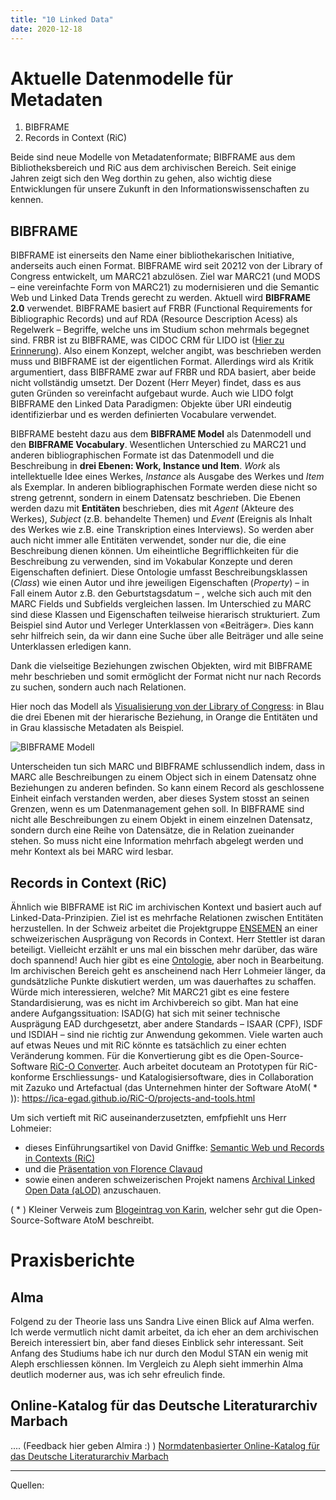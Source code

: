 ```yaml
---
title: "10 Linked Data"
date: 2020-12-18
---
```


# Aktuelle Datenmodelle für Metadaten

1. BIBFRAME
2. Records in Context (RiC)

Beide sind neue Modelle von Metadatenformate; BIBFRAME aus dem Bibliotheksbereich und RiC aus dem archivischen Bereich. Seit einige Jahren zeigt sich den Weg dorthin zu gehen, also wichtig diese Entwicklungen für unsere Zukunft in den Informationswissenschaften zu kennen. 

## BIBFRAME
BIBFRAME ist einerseits den Name einer bibliothekarischen Initiative, anderseits auch einen Format. BIBFRAME wird seit 20212 von der Library of Congress entwickelt, um MARC21 abzulösen. Ziel war MARC21 (und MODS – eine vereinfachte Form von MARC21) zu modernisieren und die Semantic Web und Linked Data Trends gerecht zu werden. Aktuell wird **BIBFRAME 2.0** verwendet.
BIBFRAME basiert auf FRBR (Functional Requirements for Bibliographic Records) und auf RDA (Resource Description Acess) als Regelwerk – Begriffe, welche uns im Studium schon mehrmals begegnet sind. FRBR ist zu BIBFRAME, was CIDOC CRM für LIDO ist ([Hier zu Erinnerung](https://sakura-72.github.io/my-bain-blog/2020/11/27/tag8.html)). Also einem Konzept, welcher angibt, was beschrieben werden muss und BIBFRAME ist der eigentlichen Format. Allerdings wird als Kritik argumentiert, dass BIBFRAME zwar auf FRBR und RDA basiert, aber beide nicht vollständig umsetzt. Der Dozent (Herr Meyer) findet, dass es aus guten Gründen so vereinfacht aufgebaut wurde. Auch wie LIDO folgt BIBFRAME den Linked Data Paradigmen: Objekte über URI eindeutig identifizierbar und es werden definierten Vocabulare verwendet.

BIBFRAME besteht dazu aus dem **BIBFRAME Model** als Datenmodell und den **BIBFRAME Vocabulary**. Wesentlichen Unterschied zu MARC21 und anderen bibliographischen Formate ist das Datenmodell und die Beschreibung in **drei Ebenen: Work, Instance und Item**. *Work* als intellektuelle Idee eines Werkes, *Instance* als Ausgabe des Werkes und *Item* als Exemplar. In anderen bibliographischen Formate werden diese nicht so streng getrennt, sondern in einem Datensatz beschrieben. Die Ebenen werden dazu mit **Entitäten** beschrieben, dies mit *Agent* (Akteure des Werkes), *Subject* (z.B. behandelte Themen) und *Event* (Ereignis als Inhalt des Werkes wie z.B. eine Transkription eines Interviews). So werden aber auch nicht immer alle Entitäten verwendet, sonder nur die, die eine Beschreibung dienen können.
Um eiheintliche Begrifflichkeiten für die Beschreibung zu verwenden, sind im Vokabular Konzepte und deren Eigenschaften definiert. Diese Ontologie umfasst Beschreibungsklassen (*Class*) wie einen Autor und ihre jeweiligen Eigenschaften (*Property*) – in Fall einem Autor z.B. den Geburtstagsdatum – , welche sich auch mit den MARC Fields und Subfields vergleichen lassen. Im Unterschied zu MARC sind diese Klassen und Eigenschaften teilweise hierarisch strukturiert. Zum Beispiel sind Autor und Verleger Unterklassen von «Beiträger». Dies kann sehr hilfreich sein, da wir dann eine Suche über alle Beiträger und alle seine Unterklassen erledigen kann.

Dank die vielseitige Beziehungen zwischen Objekten, wird mit BIBFRAME mehr beschrieben und somit ermöglicht der Format nicht nur nach Records zu suchen, sondern auch nach Relationen.

Hier noch das Modell als [Visualisierung von der Library of Congress](https://www.loc.gov/bibframe/docs/bibframe2-model.html): in Blau die drei Ebenen mit der hierarische Beziehung, in Orange die Entitäten und in Grau klassische Metadaten als Beispiel.

![BIBFRAME Modell](https://sakura-72.github.io/my-bain-blog/images/BIBFRAME_modell.jpg)

Unterscheiden tun sich MARC und BIBFRAME schlussendlich indem, dass in MARC alle Beschreibungen zu einem Object sich in einem Datensatz ohne Beziehungen zu anderen befinden. So kann einem Record als geschlossene Einheit einfach verstanden werden, aber dieses System stosst an seinen Grenzen, wenn es um Datenmanagement gehen soll. In BIBFRAME sind nicht alle Beschreibungen zu einem Objekt in einem einzelnen Datensatz, sondern durch eine Reihe von Datensätze, die in Relation zueinander stehen. So muss nicht eine Information mehrfach abgelegt werden und mehr Kontext als bei MARC wird lesbar.

## Records in Context (RiC)
Ähnlich wie BIBFRAME ist RiC im archivischen Kontext und basiert auch auf Linked-Data-Prinzipien. Ziel ist es mehrfache Relationen zwischen Entitäten herzustellen.
In der Schweiz arbeitet die Projektgruppe [ENSEMEN](https://vsa-aas.ch/arbeitsgruppen/projektgruppe-ensemen/) an einer schweizerischen Ausprägung von Records in Context. Herr Stettler ist daran beteiligt. Vielleicht erzählt er uns mal ein bisschen mehr darüber, das wäre doch spannend!
Auch hier gibt es eine [Ontologie](https://www.ica.org/standards/RiC/ontology), aber noch in Bearbeitung. Im archivischen Bereich geht es anscheinend nach Herr Lohmeier länger, da gundsätzliche Punkte diskutiert werden, um was dauerhaftes zu schaffen. Würde mich interessieren, welche?
Mit MARC21 gibt es eine festere Standardisierung, was es nicht im Archivbereich so gibt. Man hat eine andere Aufgangssituation: ISAD(G) hat sich mit seiner technische Ausprägung EAD durchgesetzt, aber andere Standards – ISAAR (CPF), ISDF und ISDIAH – sind nie richtig zur Anwendung gekommen. Viele warten auch auf etwas Neues und mit RiC könnte es tatsächlich zu einer echten Veränderung kommen. 
Für die Konvertierung gibt es die Open-Source-Software [RiC-O Converter](https://github.com/ArchivesNationalesFR/rico-converter). 
Auch arbeitet docuteam an Prototypen für RiC-konforme Erschliessungs- und Katalogisiersoftware, dies in Collaboration mit Zazuko und Artefactual (das Unternehmen hinter der Software AtoM( * )): https://ica-egad.github.io/RiC-O/projects-and-tools.html

Um sich vertieft mit RiC auseinanderzusetzten, emfpfiehlt uns Herr Lohmeier:
* dieses Einführungsartikel von David Gniffke: [Semantic Web und Records in Contexts (RiC)](https://archivwelt.hypotheses.org/1982)
* und die [Präsentation von Florence Clavaud](https://f.hypotheses.org/wp-content/blogs.dir/2167/files/2020/0/20200128_2_RecordsInContexts_englishVersionAdded1003.pdf)
* sowie einen anderen schweizerischen Projekt namens [Archival Linked Open Data (aLOD)](http://www.alod.ch) anzuschauen.

( * ) Kleiner Verweis zum [Blogeintrag von Karin](https://kkbuhler.github.io/BAIN/2020/10/16/tag5.html), welcher sehr gut die Open-Source-Software AtoM beschreibt.

# Praxisberichte
## Alma
Folgend zu der Theorie lass uns Sandra Live einen Blick auf Alma werfen. Ich werde vermutlich nicht damit arbeitet, da ich eher an dem archivischen Bereich interessiert bin, aber fand dieses Einblick sehr interessant. Seit Anfang des Studiums habe ich nur durch den Modul STAN ein wenig mit Aleph erschliessen können. Im Vergleich zu Aleph sieht immerhin Alma deutlich moderner aus, was ich sehr efreulich finde. 

## Online-Katalog für das Deutsche Literaturarchiv Marbach

.... (Feedback hier geben Almira :) )
[Normdatenbasierter Online-Katalog für das Deutsche Literaturarchiv Marbach](https://nbn-resolving.org/urn:nbn:de:0290-opus4-161900)

*** 
Quellen: 
